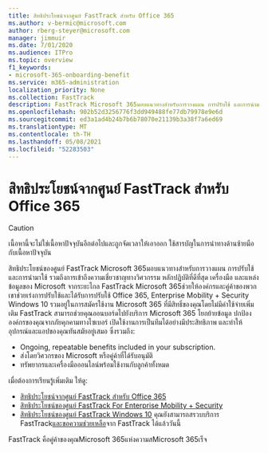 ```yaml
---
title: สิทธิประโยชน์จากศูนย์ FastTrack สำหรับ Office 365
ms.author: v-bermic@microsoft.com
author: rberg-steyer@microsoft.com
manager: jimmuir
ms.date: 7/01/2020
ms.audience: ITPro
ms.topic: overview
f1_keywords:
- microsoft-365-onboarding-benefit
ms.service: m365-administration
localization_priority: None
ms.collection: FastTrack
description: FastTrack Microsoft 365มอบแนวทางสําหรับการวางแผน การปรับใช้ และการนํามาใช้ รวมถึงการเข้าถึงความเชี่ยวชาญทางวิศวกรรมของ Microsoft หลักปฏิบัติที่ดีที่สุด เครื่องมือ และแหล่งข้อมูลจากระยะไกล FastTrack Microsoft 365ช่วยให้องค์กรและคู่ค้าของพวกเขาช่วยเร่งการปรับใช้และเริ่มนํา Office 365, Windows 10 และ Enterprise Mobility + Security มาใช้
ms.openlocfilehash: 902b52d3256776f3dd949488fe77db79978e9e6d
ms.sourcegitcommit: ed3a1ad4b24b7b6b78070e21139b3a38f7a6ed69
ms.translationtype: MT
ms.contentlocale: th-TH
ms.lasthandoff: 05/08/2021
ms.locfileid: "52283503"
---
```

# <a name="fasttrack-center-benefit-for-microsoft-365"></a>สิทธิประโยชน์จากศูนย์ FastTrack สำหรับ Office 365

> [!CAUTION]
> เนื้อหานี้จะไม่ใช่เนื้อหาปัจจุบันอีกต่อไปและถูกจัดเวลาให้เอาออก ใช้สารบัญในการนําทางด้านซ้ายมือกับเนื้อหาปัจจุบัน

สิทธิประโยชน์ของศูนย์ FastTrack Microsoft 365มอบแนวทางสําหรับการวางแผน การปรับใช้ และการนํามาใช้ รวมถึงการเข้าถึงความเชี่ยวชาญทางวิศวกรรม หลักปฏิบัติที่ดีที่สุด เครื่องมือ และแหล่งข้อมูลของ Microsoft จากระยะไกล FastTrack Microsoft 365ช่วยให้องค์กรและคู่ค้าของพวกเขาช่วยเร่งการปรับใช้และได้รับการปรับใช้ Office 365, Enterprise Mobility + Security Windows 10 รวมอยู่ในการสมัครใช้งาน Microsoft 365 ที่มีสิทธิ์ของคุณโดยไม่มีค่าใช้จ่ายเพิ่มเติม FastTrack สามารถช่วยคุณออนบอร์ดไปยังบริการ Microsoft 365 โยกย้ายข้อมูล ปกป้ององค์กรของคุณจากภัยคุกคามทางไซเบอร์ เปิดใช้งานการเป็นทีมได้อย่างมีประสิทธิภาพ และทําให้อุปกรณ์และแอปของคุณทันสมัยอยู่เสมอ ซึ่งรวมถึง:

- Ongoing, repeatable benefits included in your subscription.
- ส่งโดยวิศวกรของ Microsoft หรือคู่ค้าที่ได้รับอนุมัติ
- ทรัพยากรและเครื่องมือออนไลน์พร้อมใช้งานกับลูกค้าทั้งหมด
  
เมื่อต้องการเรียนรู้เพิ่มเติม ให้ดู:

- [สิทธิประโยชน์จากศูนย์ FastTrack สำหรับ Office 365](O365-fasttrack-benefit-for-office-365.md) 
- [สิทธิประโยชน์ของศูนย์ FastTrack For Enterprise Mobility + Security](EMS-fasttrack-benefit-for-EMS.md)
- [สิทธิประโยชน์ของศูนย์ FastTrack Windows 10](Win-10-fasttrack-benefit-for-Windows-10.md) คุณยังสามารถสรวบบริการ FastTrack[และขอความช่วยเหลือ](https://go.microsoft.com/fwlink/p/?LinkId=2003903)จาก FastTrack ได้แล้ววันนี้

FastTrack คือคู่ค้าของคุณMicrosoft 365แห่งความสMicrosoft 365เร็จ
  